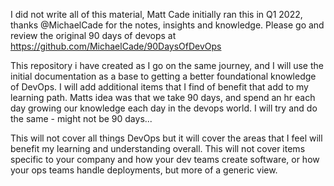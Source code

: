 I did not write all of this material, Matt Cade initially ran this in Q1 2022, thanks @MichaelCade for the notes, insights and knowledge. Please go and review the original 90 days of devops at https://github.com/MichaelCade/90DaysOfDevOps

This repository i have created as I go on the same journey, and I will use the initial documentation as a base  to getting a better foundational knowledge of DevOps. I will add additional items that I find of benefit that add to my learning path. Matts idea was that we take 90 days, and spend an hr each day growing our knowledge each day in the devops world.  I will try and do the same - might not be 90 days... 

This will not cover all things DevOps but it will cover the areas that I feel will benefit my learning and understanding overall.  This will not cover items specific to your company and how your dev teams create software, or how your ops teams handle deployments, but more of a generic view. 

